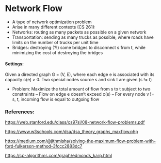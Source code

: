 # Network Flow

- A type of network optimization problem
- Arise in many different contexts (CS 261):
- Networks: routing as many packets as possible on a given
network
- Transportation: sending as many trucks as possible, where
roads have limits on the number of trucks per unit time
- Bridges: destroying (?!) some bridges to disconnect s from t,
while minimizing the cost of destroying the bridges

#### Settings: 
Given a directed graph G = (V, E), where each edge
e is associated with its capacity c(e) > 0. Two special nodes
source s and sink t are given (s != t)

 - Problem: Maximize the total amount of flow from s to t
subject to two constraints
– Flow on edge e doesn’t exceed c(e)
– For every node v != s, t, incoming flow is equal to outgoing flow

### References:

https://web.stanford.edu/class/cs97si/08-network-flow-problems.pdf

https://www.w3schools.com/dsa/dsa_theory_graphs_maxflow.php

https://medium.com/@jithmisha/solving-the-maximum-flow-problem-with-ford-fulkerson-method-3fccc2883dc7

https://cp-algorithms.com/graph/edmonds_karp.html
